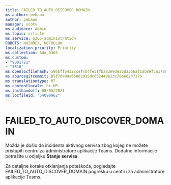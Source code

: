 ```yaml
---
title: FAILED_TO_AUTO_DISCOVER_DOMAIN
ms.author: pebaum
author: pebaum
manager: scotv
ms.audience: Admin
ms.topic: article
ms.service: o365-administration
ROBOTS: NOINDEX, NOFOLLOW
localization_priority: Priority
ms.collection: Adm_O365
ms.custom:
- "9001721"
- "3816"
ms.openlocfilehash: 59bbff5432ccefcb4fe3ffba83e93e26d2366af1ab8ef5a17a8294c1c5c0dfcb
ms.sourcegitcommit: b5f7da89a650d2915dc652449623c78be6247175
ms.translationtype: MT
ms.contentlocale: hr-HR
ms.lasthandoff: 08/05/2021
ms.locfileid: "54099962"
---
```

# <a name="failed_to_auto_discover_domain"></a>FAILED_TO_AUTO_DISCOVER_DOMAIN

Možda je došlo do incidenta aktivnog servisa zbog kojeg ne možete pristupiti centru za administratore aplikacije Teams. Dodatne informacije potražite u odjeljku **Stanje servisa**.

Za detaljne korake otklanjanja poteškoća, pogledajte FAILED_TO_AUTO_DISCOVER_DOMAIN pogrešku u centru za administratore aplikacije Teams.
